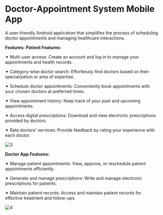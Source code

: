 # Doctor-Appointment System Mobile App
A user-friendly Android application that simplifies the process of scheduling doctor appointments and managing healthcare interactions.

**Features:**
**Patient Features:**

 ✦ Multi-user access: Create an account and log in to manage your appointments and health records.

 ✦ Category-wise doctor search: Effortlessly find doctors based on their specialization or area of expertise.

 ✦ Schedule doctor appointments: Conveniently book appointments with your chosen doctors at preferred times.

 ✦ View appointment history: Keep track of your past and upcoming appointments.

 ✦ Access digital prescriptions: Download and view electronic prescriptions provided by doctors.

 ✦ Rate doctors' services: Provide feedback by rating your experience with each doctor.

 
![3](https://github.com/tanveer-hasan01/Doctor-Appoinment/assets/43530217/79c832a6-f6ee-4d13-8aa6-a5cb39df91ef)

**Doctor App Features:**

 ✦ Manage patient appointments: View, approve, or reschedule patient appointments efficiently.

 ✦ Generate and manage prescriptions: Write and manage electronic prescriptions for patients.

 ✦ Maintain patient records: Access and maintain patient records for effective treatment and follow-ups.

![4](https://github.com/tanveer-hasan01/Doctor-Appoinment/assets/43530217/94ccfcaf-0ee1-461e-8f1e-797447abc054)


